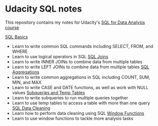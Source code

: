 # Udacity SQL notes

This repository contains my notes for Udacity's [SQL for Data Analysis course](https://www.udacity.com/course/sql-for-data-analysis--ud198)

[SQL Basics]()
- Learn to write common SQL commands including SELECT, FROM, and WHERE
- Learn to use logical operators in SQL
[SQL Joins]()
- Learn to write INNER JOINs to combine data from multiple tables
- Learn to write LEFT JOINs to combine data from multiple tables
[SQL Aggregations]()
- Learn to write common aggregations in SQL including COUNT, SUM, MIN, and MAX
- Learn to write CASE and DATE functions, as well as work with NULL values
[Subqueries and Temp Tables]()
- Learn to write subqueries to run multiple queries together
- Learn to use temp tables to access a table with more than one query
[SQL Data Cleaning]()
- Learn how to perform data cleaning using SQL
[Window Functions]()
- Learn to use window functions to tackle more analysis tasks

